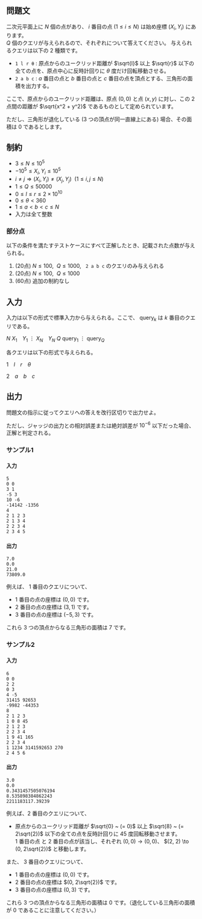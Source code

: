 ## 問題文

二次元平面上に $N$ 個の点があり、 $i$ 番目の点 $(1 \leq i \leq N)$ は始め座標 $(X_i, Y_i)$ にあります。  
$Q$ 個のクエリが与えられるので、それぞれについて答えてください。
与えられるクエリは以下の $2$ 種類です。

- `1 l r θ` : 原点からのユークリッド距離が $\sqrt{l}$ 以上 $\sqrt{r}$ 以下の全ての点を、原点中心に反時計回りに $\theta$ 度だけ回転移動させる。  
- `2 a b c` : $a$ 番目の点と $b$ 番目の点と $c$ 番目の点を頂点とする、三角形の面積を出力する。

ここで、原点からのユークリッド距離は、原点 $(0, 0)$ と点 $(x, y)$ に対し、この $2$ 点間の距離が $\sqrt{x^2 + y^2}$ であるものとして定められています。

ただし、三角形が退化している ($3$ つの頂点が同一直線上にある) 場合、その面積は $0$ であるとします。

## 制約

- $3 \leq N \leq 10^5$
- $-10^5 \leq X_i, Y_i \leq 10^5$
- $i \ne j \Longrightarrow (X_i, Y_i) \ne (X_j, Y_j) \enspace (1 \leq i, j \leq N)$
- $1 \leq Q \leq 50000$
- $0 \leq l \leq r \leq 2 \times 10^{10}$
- $0 \leq \theta \lt 360$
- $1 \leq a < b < c \leq N$
- 入力は全て整数

### 部分点

以下の条件を満たすテストケースにすべて正解したとき、記載された点数が与えられる。
1. (20点) $N \leq 100, ~~ Q \leq 1000, ~~$ `2 a b c` のクエリのみ与えられる
1. (20点) $N \leq 100, ~~ Q \leq 1000$
1. (60点) 追加の制約なし

## 入力

入力は以下の形式で標準入力から与えられる。ここで、 $\mathrm{query}_k$ は $k$ 番目のクエリである。

<div class="code-math">

$N$
$X_1$&emsp;$Y_1$
$\vdots$
$X_N$&emsp;$Y_N$
$Q$
$\mathrm{query}_1$
$\vdots$
$\mathrm{query}_Q$
</div>

各クエリは以下の形式で与えられる。

<div class="code-math">

$1$&emsp;$l$&emsp;$r$&emsp;$\theta$
</div>

<div class="code-math">

$2$&emsp;$a$&emsp;$b$&emsp;$c$
</div>

## 出力

問題文の指示に従ってクエリへの答えを改行区切りで出力せよ。

ただし、ジャッジの出力との相対誤差または絶対誤差が $10^{-6}$ 以下だった場合、正解と判定される。

### サンプル1
#### 入力
```
5
0 0
3 1
-5 3
10 -6
-14142 -1356
4
2 1 2 3
2 1 3 4
2 2 3 4
2 3 4 5
```

#### 出力
```
7.0
0.0
21.0
73809.0
```

例えば、 $1$ 番目のクエリについて、
- $1$ 番目の点の座標は $(0, 0)$ です。
- $2$ 番目の点の座標は $(3, 1)$ です。
- $3$ 番目の点の座標は $(-5, 3)$ です。

これら $3$ つの頂点からなる三角形の面積は $7$ です。

### サンプル2
#### 入力
```
6
0 0
2 2
0 3
4 -5
31415 92653
-9982 -44353
8
2 1 2 3
1 0 8 45
2 1 2 3
2 2 3 4
1 9 41 165
2 2 3 4
1 1234 3141592653 270
2 4 5 6
```

#### 出力
```
3.0
0.0
0.3431457505076194
8.535898384862243
2211183117.39239
```

例えば、$2$ 番目のクエリについて、
- 原点からのユークリッド距離が $\sqrt{0} ~ (= 0)$ 以上 $\sqrt{8} ~ (= 2\sqrt{2})$ 以下の全ての点を反時計回りに $45$ 度回転移動させます。  
$1$ 番目の点 と $2$ 番目の点が該当し、それぞれ $(0, 0) \to (0, 0)$、 $(2, 2) \to (0, 2\sqrt{2})$ と移動します。

また、 $3$ 番目のクエリについて、
- $1$ 番目の点の座標は $(0, 0)$ です。
- $2$ 番目の点の座標は $(0, 2\sqrt{2})$ です。
- $3$ 番目の点の座標は $(0, 3)$ です。

これら $3$ つの頂点からなる三角形の面積は $0$ です。（退化している三角形の面積が $0$ であることに注意してください。）

